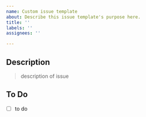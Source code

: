 ```yaml
---
name: Custom issue template
about: Describe this issue template's purpose here.
title: ''
labels: ''
assignees: ''

---
```


## Description

> description of issue

## To Do

- [ ] to do
